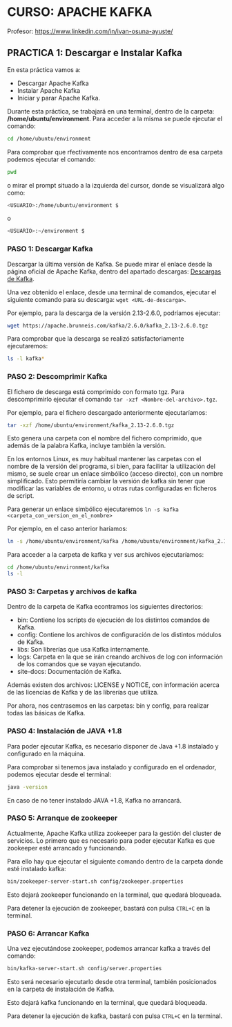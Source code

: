 # CURSO: APACHE KAFKA
Profesor: https://www.linkedin.com/in/ivan-osuna-ayuste/

## PRACTICA 1: Descargar e Instalar Kafka

En esta práctica vamos a:
* Descargar Apache Kafka
* Instalar Apache Kafka
* Iniciar y parar Apache Kafka.

Durante esta práctica, se trabajará en una terminal, dentro de la carpeta:
**/home/ubuntu/environment**.
Para acceder a la misma se puede ejecutar el comando:
``` sh
cd /home/ubuntu/environment
```
Para comprobar que rfectivamente nos encontramos dentro de esa carpeta podemos 
ejecutar el comando:
``` sh
pwd
```
o mirar el prompt situado a la izquierda del cursor, donde se visualizará algo como:
``` sh
<USUARIO>:/home/ubuntu/environment $
```
o
``` sh
<USUARIO>:~/environment $
```

### PASO 1: Descargar Kafka
Descargar la última versión de Kafka. Se puede mirar el enlace desde la página 
oficial de Apache Kafka, dentro del apartado descargas: 
[Descargas de Kafka](https://kafka.apache.org/downloads).

Una vez obtenido el enlace, desde una terminal de comandos, ejecutar el 
siguiente comando para su descarga:
`wget <URL-de-descarga>`.

Por ejemplo, para la descarga de la versión 2.13-2.6.0, podríamos ejecutar:
``` sh
wget https://apache.brunneis.com/kafka/2.6.0/kafka_2.13-2.6.0.tgz
```

Para comprobar que la descarga se realizó satisfactoriamente ejecutaremos:
``` sh
ls -l kafka*
```
### PASO 2: Descomprimir Kafka
El fichero de descarga está comprimido con formato tgz. Para descomprimirlo 
ejecutar el comando `tar -xzf <Nombre-del-archivo>.tgz`.

Por ejemplo, para el fichero descargado anteriormente ejecutaríamos:
``` sh
tar -xzf /home/ubuntu/environment/kafka_2.13-2.6.0.tgz
```
Esto genera una carpeta con el nombre del fichero comprimido, que además de la 
palabra Kafka, incluye también la versión.

En los entornos Linux, es muy habitual mantener las carpetas con el nombre de
la versión del programa, si bien, para facilitar la utilización del mismo, se
suele crear un enlace simbólíco (acceso directo), con un nombre simplificado.
Esto permitiría cambiar la versión de kafka sin tener que modificar las variables
de entorno, u otras rutas configuradas en ficheros de script.

Para generar un enlace simbólico ejecutaremos `ln -s kafka <carpeta_con_version_en_el_nombre>`

Por ejemplo, en el caso anterior haríamos:
``` sh
ln -s /home/ubuntu/environment/kafka /home/ubuntu/environment/kafka_2.13-2.6.0 
```

Para acceder a la carpeta de kafka y ver sus archivos ejecutaríamos:
``` sh
cd /home/ubuntu/environment/kafka
ls -l
```

### PASO 3: Carpetas y archivos de kafka
Dentro de la carpeta de Kafka econtramos los siguientes directorios:
* bin: Contiene los scripts de ejecución de los distintos comandos de Kafka.
* config: Contiene los archivos de configuración de los distintos módulos de Kafka.
* libs: Son librerías que usa Kafka internamente.
* logs: Carpeta en la que se irán creando archivos de log con información de
los comandos que se vayan ejecutando.
* site-docs: Documentación de Kafka.

Además existen dos archivos: LICENSE y NOTICE, con información acerca de las licencias 
de Kafka y de las librerías que utiliza.

Por ahora, nos centrasemos en las carpetas: bin y config, para realizar todas las 
básicas de Kafka.


### PASO 4: Instalación de JAVA +1.8
Para poder ejecutar Kafka, es necesario disponer de Java +1.8 instalado y 
configurado en la máquina.

Para comprobar si tenemos java instalado y configurado en el ordenador, podemos
ejecutar desde el terminal:
``` sh
java -version
```
En caso de no tener instalado JAVA +1.8, Kafka no arrancará.

### PASO 5: Arranque de zookeeper

Actualmente, Apache Kafka utiliza zookeeper para la gestión del cluster de servicios.
Lo primero que es necesario para poder ejecutar Kafka es que zookeeper esté 
arrancado y funcionando.

Para ello hay que ejecutar el siguiente comando dentro de la carpeta donde esté instalado kafka:
``` sh
bin/zookeeper-server-start.sh config/zookeeper.properties
```
Esto dejará zookeeper funcionando en la terminal, que quedará bloqueada.

Para detener la ejecución de zookeeper, bastará con pulsa `CTRL+C` en la terminal.


### PASO 6: Arrancar Kafka

Una vez ejecutándose zookeeper, podemos arrancar kafka a través del comando:
``` sh
bin/kafka-server-start.sh config/server.properties
```
Esto será necesario ejecutarlo desde otra terminal, también posicionados en 
la carpeta de instalación de Kafka.

Esto dejará kafka funcionando en la terminal, que quedará bloqueada.

Para detener la ejecución de kafka, bastará con pulsa `CTRL+C` en la terminal.
